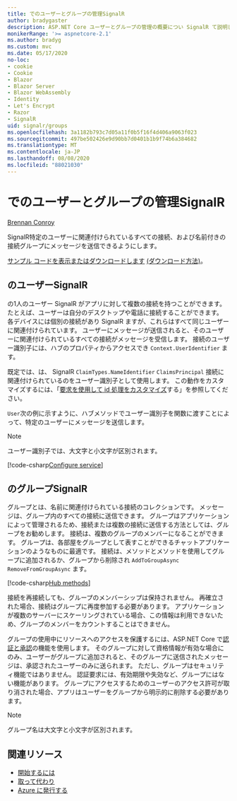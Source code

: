 ```yaml
---
title: でのユーザーとグループの管理SignalR
author: bradygaster
description: ASP.NET Core ユーザーとグループの管理の概要につい SignalR て説明します。
monikerRange: '>= aspnetcore-2.1'
ms.author: bradyg
ms.custom: mvc
ms.date: 05/17/2020
no-loc:
- cookie
- Cookie
- Blazor
- Blazor Server
- Blazor WebAssembly
- Identity
- Let's Encrypt
- Razor
- SignalR
uid: signalr/groups
ms.openlocfilehash: 3a1182b793c7d05a11f0b5f16f4d406a9063f023
ms.sourcegitcommit: 497be502426e9d90bb7d0401b1b9f74b6a384682
ms.translationtype: MT
ms.contentlocale: ja-JP
ms.lasthandoff: 08/08/2020
ms.locfileid: "88021030"
---
```

# <a name="manage-users-and-groups-in-no-locsignalr"></a>でのユーザーとグループの管理SignalR

[Brennan Conroy](https://github.com/BrennanConroy)

SignalR特定のユーザーに関連付けられているすべての接続、および名前付きの接続グループにメッセージを送信できるようにします。

[サンプル コードを表示またはダウンロードします](https://github.com/dotnet/AspNetCore.Docs/tree/master/aspnetcore/signalr/groups/sample/) [(ダウンロード方法)](xref:index#how-to-download-a-sample)。

## <a name="users-in-no-locsignalr"></a>のユーザーSignalR

の1人のユーザー SignalR がアプリに対して複数の接続を持つことができます。 たとえば、ユーザーは自分のデスクトップや電話に接続することができます。 各デバイスには個別の接続があり SignalR ますが、これらはすべて同じユーザーに関連付けられています。 ユーザーにメッセージが送信されると、そのユーザーに関連付けられているすべての接続がメッセージを受信します。 接続のユーザー識別子には、ハブのプロパティからアクセスでき `Context.UserIdentifier` ます。

既定では、は、 SignalR `ClaimTypes.NameIdentifier` `ClaimsPrincipal` 接続に関連付けられているのをユーザー識別子として使用します。 この動作をカスタマイズするには、「[要求を使用して id 処理をカスタマイズ](xref:signalr/authn-and-authz#use-claims-to-customize-identity-handling)する」を参照してください。

`User`次の例に示すように、ハブメソッドでユーザー識別子を関数に渡すことによって、特定のユーザーにメッセージを送信します。

> [!NOTE]
> ユーザー識別子では、大文字と小文字が区別されます。

[!code-csharp[Configure service](groups/sample/Hubs/ChatHub.cs?range=29-32)]

## <a name="groups-in-no-locsignalr"></a>のグループSignalR

グループとは、名前に関連付けられている接続のコレクションです。 メッセージは、グループ内のすべての接続に送信できます。 グループはアプリケーションによって管理されるため、接続または複数の接続に送信する方法としては、グループをお勧めします。 接続は、複数のグループのメンバーになることができます。 グループは、各部屋をグループとして表すことができるチャットアプリケーションのようなものに最適です。 接続は、メソッドとメソッドを使用してグループに追加されるか、グループから削除され `AddToGroupAsync` `RemoveFromGroupAsync` ます。

[!code-csharp[Hub methods](groups/sample/Hubs/ChatHub.cs?range=15-27)]

接続を再接続しても、グループのメンバーシップは保持されません。 再確立された場合、接続はグループに再度参加する必要があります。 アプリケーションが複数のサーバーにスケーリングされている場合、この情報は利用できないため、グループのメンバーをカウントすることはできません。

グループの使用中にリソースへのアクセスを保護するには、ASP.NET Core で[認証と承認](xref:signalr/authn-and-authz)の機能を使用します。 そのグループに対して資格情報が有効な場合にのみ、ユーザーがグループに追加されると、そのグループに送信されたメッセージは、承認されたユーザーのみに送られます。 ただし、グループはセキュリティ機能ではありません。 認証要求には、有効期限や失効など、グループにはない機能があります。 グループにアクセスするためのユーザーのアクセス許可が取り消された場合、アプリはユーザーをグループから明示的に削除する必要があります。

> [!NOTE]
> グループ名は大文字と小文字が区別されます。

## <a name="related-resources"></a>関連リソース

* [開始するには](xref:tutorials/signalr)
* [取って代わり](xref:signalr/hubs)
* [Azure に発行する](xref:signalr/publish-to-azure-web-app)
